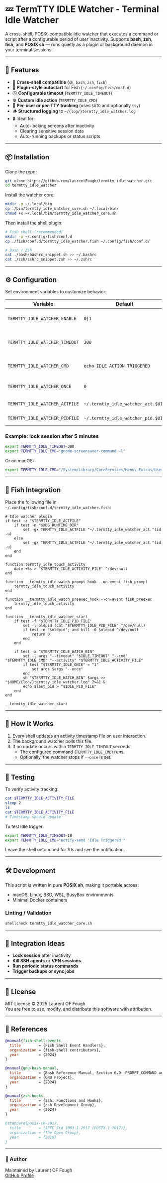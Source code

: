 # 💤 TermTTY IDLE Watcher - Terminal Idle Watcher

A cross-shell, POSIX-compatible idle watcher that executes a command or script after a configurable period of user inactivity.
Supports **bash**, **zsh**, **fish**, and **POSIX sh** — runs quietly as a plugin or background daemon in your terminal sessions.

---
## 🚀 Features
- 🧩 **Cross-shell compatible** (`sh`, `bash`, `zsh`, `fish`)
- 🔄 **Plugin-style autostart** for Fish (`~/.config/fish/conf.d`)
- 🕓 **Configurable timeout** (`TERMTTY_IDLE_TIMEOUT`)
- ⚙️ **Custom idle action** (`TERMTTY_IDLE_CMD`)
- 🧠 **Per-user or per-TTY tracking** (uses `$UID` and optionally `tty`)
- 🪵 **Structured logging** to `~/{log/}termtty_idle_watcher.log`
- 🔒 Ideal for:
  - Auto-locking screens after inactivity
  - Clearing sensitive session data
  - Auto-running backups or status scripts

---
## 📦 Installation

Clone the repo:
```bash
git clone https://github.com/LaurentFough/termtty_idle_watcher.git
cd termtty_idle_watcher
```

Install the watcher core:
```bash
mkdir -p ~/.local/bin
cp ./bin/termtty_idle_watcher_core.sh ~/.local/bin/
chmod +x ~/.local/bin/termtty_idle_watcher_core.sh
```

Then install the shell plugin:
```bash
# Fish shell (recommended)
mkdir -p ~/.config/fish/conf.d
cp ./fish/conf.d/termtty_idle_watcher.fish ~/.config/fish/conf.d/

# Bash / Zsh
cat ./bash/bashrc_snippet.sh >> ~/.bashrc
cat ./zsh/zshrc_snippet.zsh >> ~/.zshrc
```

---
## ⚙️ Configuration

Set environment variables to customize behavior:

| Variable | Default | Description | Default |
|-----------|----------|-------------|-------------|
| `TERMTTY_IDLE_WATCHER_ENABLE` | `0\|1` | Enabled(1) or Disabled(0) | `1` |
| `TERMTTY_IDLE_WATCHER_TIMEOUT` | `300` | Seconds of inactivity before trigger | `300` |
| `TERMTTY_IDLE_WATCHER_CMD` | `echo IDLE ACTION TRIGGERED` | Command to execute when idle | `` |
| `TERMTTY_IDLE_WATCHER_ONCE` | `0` | If `1`, triggers once then exits | `0` |
| `TERMTTY_IDLE_WATCHER_ACTFILE` | `~/.termtty_idle_watcher_act.$UID` | Timestamp file | `~/.termtty_idle_watcher_act.$UID` |
| `TERMTTY_IDLE_WATCHER_PIDFILE` | `~/.termtty_idle_watcher_pid.$UID` | PID tracking file | `~/.termtty_idle_watcher_pid.$UID` |

### Example: lock session after 5 minutes

```bash
export TERMTTY_IDLE_TIMEOUT=300
export TERMTTY_IDLE_CMD="gnome-screensaver-command -l"
```

Or on macOS:

```bash
export TERMTTY_IDLE_CMD="/System/Library/CoreServices/Menu\ Extras/User.menu/Contents/Resources/CGSession -suspend"
```

---

## 🧩 Fish Integration

Place the following file in `~/.config/fish/conf.d/termtty_idle_watcher.fish`:

```fish
# Idle watcher plugin
if test -z "$TERMTTY_IDLE_ACTFILE"
    if test -n "$XDG_RUNTIME_DIR"
        set -gx TERMTTY_IDLE_ACTFILE "~/.termtty_idle_watcher_act."(id -u)
    else
        set -gx TERMTTY_IDLE_ACTFILE "~/.termtty_idle_watcher_act."(id -u)
    end
end

function termtty_idle_touch_activity
    date +%s > "$TERMTTY_IDLE_ACTIVITY_FILE" ^/dev/null
end

function __termtty_idle_watch_prompt_hook --on-event fish_prompt
    termtty_idle_touch_activity
end

function __termtty_idle_watch_preexec_hook --on-event fish_preexec
    termtty_idle_touch_activity
end

function __termtty_idle_watcher_start
    if test -f "$TERMTTY_IDLE_PID_FILE"
        set -l oldpid (cat "$TERMTTY_IDLE_PID_FILE" ^/dev/null)
        if test -n "$oldpid"; and kill -0 $oldpid ^/dev/null
            return 0
        end
    end

    if test -x "$TERMTTY_IDLE_WATCH_BIN"
        set -l args "--timeout" "$IDLE_TIMEOUT" "--cmd" "$TERMTTY_IDLE_CMD" "--activity" "$TERMTTY_IDLE_ACTIVITY_FILE"
        if test "$TERMTTY_IDLE_ONCE" = "1"
            set args $args "--once"
        end
        sh "$TERMTTY_IDLE_WATCH_BIN" $args >> "$HOME/{log/}termtty_idle_watcher.log" 2>&1 &
        echo $last_pid > "$IDLE_PID_FILE"
    end
end

__termtty_idle_watcher_start
```

---

## 🧠 How It Works

1. Every shell updates an activity timestamp file on user interaction.
2. The background watcher polls this file.
3. If no update occurs within `TERMTTY_IDLE_TIMEOUT` seconds:
   - The configured command (`TERMTTY_IDLE_CMD`) runs.
   - Optionally, the watcher stops if `--once` is set.

---

## 🧪 Testing

To verify activity tracking:

```bash
cat $TERMTTY_IDLE_ACTIVITY_FILE
sleep 2
ls
cat $TERMTTY_IDLE_ACTIVITY_FILE
# Timestamp should update
```

To test idle trigger:
```bash
export TERMTTY_IDLE_TIMEOUT=10
export TERMTTY_IDLE_CMD="notify-send 'Idle Triggered'"
```
Leave the shell untouched for 10s and see the notification.

---

## 🛠 Development

This script is written in pure **POSIX sh**, making it portable across:
- macOS, Linux, BSD, WSL, BusyBox environments
- Minimal Docker containers

### Linting / Validation

```bash
shellcheck termtty_idle_watcher_core.sh
```

---

## 🧩 Integration Ideas

- **Lock session** after inactivity
- **Kill SSH agents** or **VPN sessions**
- **Run periodic status commands**
- **Trigger backups or sync jobs**

---

## 📄 License

MIT License © 2025 Laurent OF Fough  
You are free to use, modify, and distribute this software with attribution.

---

## 🧠 References

```bibtex
@manual{fish-shell-events,
  title        = {Fish Shell Event Handlers},
  organization = {fish-shell contributors},
  year         = {2024}
}

@manual{gnu-bash-manual,
  title        = {Bash Reference Manual, Section 6.9: PROMPT_COMMAND and DEBUG trap},
  organization = {GNU Project},
  year         = {2024}
}

@manual{zsh-hooks,
  title        = {Zsh: Functions and Hooks},
  organization = {zsh Development Group},
  year         = {2024}
}

@standard{posix-sh-2017,
  title        = {IEEE Std 1003.1-2017 (POSIX.1-2017)},
  organization = {The Open Group},
  year         = {2018}
}
```

---

### 🧷 Author
Maintained by Laurent OF Fough  
[GitHub Profile](https://github.com/LaurentFough)
